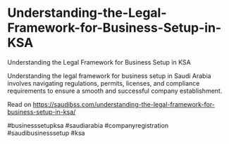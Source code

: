 # Understanding-the-Legal-Framework-for-Business-Setup-in-KSA
Understanding the Legal Framework for Business Setup in KSA

Understanding the legal framework for business setup in Saudi Arabia involves navigating regulations, permits, licenses, and compliance requirements to ensure a smooth and successful company establishment.

Read on https://saudibss.com/understanding-the-legal-framework-for-business-setup-in-ksa/

#businesssetupksa #saudiarabia #companyregistration #saudibusinesssetup #ksa
